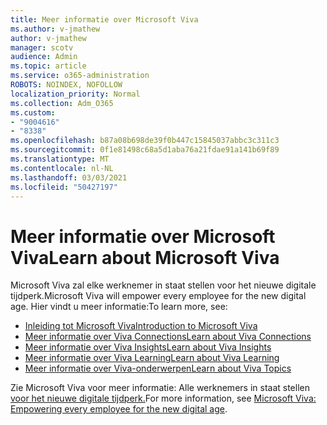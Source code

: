 ```yaml
---
title: Meer informatie over Microsoft Viva
ms.author: v-jmathew
author: v-jmathew
manager: scotv
audience: Admin
ms.topic: article
ms.service: o365-administration
ROBOTS: NOINDEX, NOFOLLOW
localization_priority: Normal
ms.collection: Adm_O365
ms.custom:
- "9004616"
- "8338"
ms.openlocfilehash: b87a08b698de39f0b447c15845037abbc3c311c3
ms.sourcegitcommit: 0f1e81498c68a5d1aba76a21fdae91a141b69f89
ms.translationtype: MT
ms.contentlocale: nl-NL
ms.lasthandoff: 03/03/2021
ms.locfileid: "50427197"
---
```

# <a name="learn-about-microsoft-viva"></a><span data-ttu-id="db361-102">Meer informatie over Microsoft Viva</span><span class="sxs-lookup"><span data-stu-id="db361-102">Learn about Microsoft Viva</span></span>

<span data-ttu-id="db361-103">Microsoft Viva zal elke werknemer in staat stellen voor het nieuwe digitale tijdperk.</span><span class="sxs-lookup"><span data-stu-id="db361-103">Microsoft Viva will empower every employee for the new digital age.</span></span> <span data-ttu-id="db361-104">Hier vindt u meer informatie:</span><span class="sxs-lookup"><span data-stu-id="db361-104">To learn more, see:</span></span>

- [<span data-ttu-id="db361-105">Inleiding tot Microsoft Viva</span><span class="sxs-lookup"><span data-stu-id="db361-105">Introduction to Microsoft Viva</span></span>](https://www.microsoft.com/microsoft-viva/overview)
- [<span data-ttu-id="db361-106">Meer informatie over Viva Connections</span><span class="sxs-lookup"><span data-stu-id="db361-106">Learn about Viva Connections</span></span>](https://aka.ms/VivaConnectionsBlog/)
- [<span data-ttu-id="db361-107">Meer informatie over Viva Insights</span><span class="sxs-lookup"><span data-stu-id="db361-107">Learn about Viva Insights</span></span>](https://aka.ms/VivaInsightsBlog)
- [<span data-ttu-id="db361-108">Meer informatie over Viva Learning</span><span class="sxs-lookup"><span data-stu-id="db361-108">Learn about Viva Learning</span></span>](https://aka.ms/VivaLearningBlog)
- [<span data-ttu-id="db361-109">Meer informatie over Viva-onderwerpen</span><span class="sxs-lookup"><span data-stu-id="db361-109">Learn about Viva Topics</span></span>](https://aka.ms/viva/topics/blog)

<span data-ttu-id="db361-110">Zie Microsoft Viva voor meer informatie: Alle werknemers in staat stellen [voor het nieuwe digitale tijdperk.](https://www.microsoft.com/microsoft-365/blog/2021/02/04/microsoft-viva-empowering-every-employee-for-the-new-digital-age/)</span><span class="sxs-lookup"><span data-stu-id="db361-110">For more information, see [Microsoft Viva: Empowering every employee for the new digital age](https://www.microsoft.com/microsoft-365/blog/2021/02/04/microsoft-viva-empowering-every-employee-for-the-new-digital-age/).</span></span>
